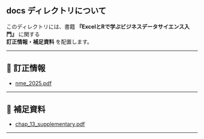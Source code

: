 ## docs ディレクトリについて

このディレクトリには、書籍 **『ExcelとRで学ぶビジネスデータサイエンス入門』** に関する  
**訂正情報・補足資料** を配置します。  

---

## 📑 訂正情報
- [nme_2025.pdf](./nme_2025.pdf)  
    
---

## 🔎 補足資料
- [chap_13_supplementary.pdf](./chap_13_supplementary.pdf) 

---
